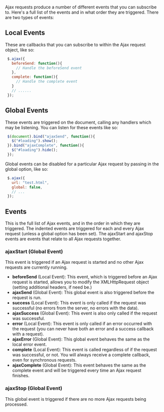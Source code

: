 Ajax requests produce a number of different events that you can subscribe to. Here's a full list of the events and in what order they are triggered.
There are two types of events:
## Local Events
These are callbacks that you can subscribe to within the Ajax request object, like so:
```javascript
 $.ajax({
   beforeSend: function(){
     // Handle the beforeSend event
   },
   complete: function(){
     // Handle the complete event
   }
   // ......
 });
```
## Global Events
These events are triggered on the document, calling any handlers which may be listening. You can listen for these events like so:
```javascript
 $(document).bind("ajaxSend", function(){
   $("#loading").show();
 }).bind("ajaxComplete", function(){
   $("#loading").hide();
 });
```
Global events can be disabled for a particular Ajax request by passing in the global option, like so:
```javascript
 $.ajax({
   url: "test.html",
   global: false,
   // ...
 });
```
## Events
This is the full list of Ajax events, and in the order in which they are triggered. The indented events are triggered for each and every Ajax request (unless a global option has been set). The ajaxStart and ajaxStop events are events that relate to all Ajax requests together.

### ajaxStart (Global Event)
This event is triggered if an Ajax request is started and no other Ajax requests are currently running.
* **beforeSend** (Local Event): This event, which is triggered before an Ajax request is started, allows you to modify the XMLHttpRequest object (setting additional headers, if need be.)
* **ajaxSend** (Global Event): This global event is also triggered before the request is run.
* **success** (Local Event): This event is only called if the request was successful (no errors from the server, no errors with the data).
* **ajaxSuccess** (Global Event): This event is also only called if the request was successful.
* **error** (Local Event): This event is only called if an error occurred with the request (you can never have both an error and a success callback with a request).
* **ajaxError** (Global Event): This global event behaves the same as the local error event.
* **complete** (Local Event): This event is called regardless of if the request was successful, or not. You will always receive a complete callback, even for synchronous requests.
* **ajaxComplete** (Global Event): This event behaves the same as the complete event and will be triggered every time an Ajax request finishes.
### ajaxStop (Global Event)
This global event is triggered if there are no more Ajax requests being processed.
